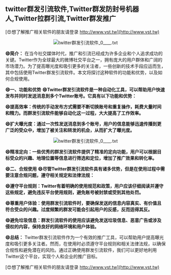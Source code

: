 ## **twitter群发引流软件,Twitter群发防封号机器人,Twitter拉群引流,Twitter群发推广**

[😍想了解推广相关软件的朋友请登录 http://www.vst.tw](http://www.vst.tw)

 <center><img src="https://vst.tw/MP4/tuiguang/png/5.png" alt="twitter群发引流软件_0____.txt"></center>

**😄简介：**
在当今社交媒体时代，推广和引流已经成为许多企业和个人追求成功的关键。Twitter作为全球最大的微博社交平台之一，拥有庞大的用户群体和广阔的市场潜力。为了提高曝光度和吸引更多的关注者，一些创新的技术手段应运而生，其中包括使用Twitter群发引流软件。本文将探讨这种软件的功能和优势，以及如何合规使用。

**😄一、功能和优势**
**😄Twitter群发引流软件是一种自动化工具，可以帮助用户快速发布并同时发送消息到多个Twitter账号。它具有以下功能和优势：**

**😄提高效率：传统的手动发布方式需要不断切换账号和重复操作，耗费大量时间和精力。而群发引流软件能够自动化这一过程，大大提高了工作效率。**

**😄扩大曝光度：通过一次性发送消息到多个账号，用户的信息能够迅速传播到更广泛的受众中，增加了被关注和转发的机会，从而扩大了曝光度。**

 <center><img src="https://vst.tw/MP4/tuiguang/png/2.png" alt="twitter群发引流软件_0____.txt"></center>

**😄精准定向：一些优秀的群发引流软件提供了精准的定向功能，用户可以根据目标受众的兴趣、地理位置等信息进行筛选和定位，增加了推广效果和转化率。**

**😄二、合规使用**
**😄尽管Twitter群发引流软件具有诸多优势，但是在使用过程中需要注意合规问题，遵守相关规定和法律法规：**

**😄遵守平台规则：Twitter有着明确的使用规范和政策，用户应该仔细阅读并遵守这些规定，避免违反平台使用规则，避免账号被封禁或受到其他处罚。**

**😄尊重用户体验：使用群发引流软件时，要确保发送的信息内容真实、有价值且符合受众的兴趣。过度频繁的群发可能会引起用户的反感，反而适得其反。**

**😄避免垃圾信息：群发引流软件的使用应该避免发送垃圾信息、恶意广告或涉及侵权的内容，保持良好的网络环境和用户体验。**

**😄总结：**
Twitter群发引流软件作为一个有效的推广工具，可以帮助用户提高曝光度和吸引更多关注者。然而，在使用时必须遵守平台规则和相关法律法规，以确保合规性和避免潜在的风险。通过正确使用群发引流软件，我们可以更好地利用Twitter这个平台，实现个人和企业的推广目标。

[😍想了解推广相关软件的朋友请登录 http://www.vst.tw](http://www.vst.tw)



